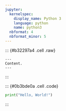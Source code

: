 ```yaml
---
jupyter:
  kernelspec:
    display_name: Python 3
    language: python
    name: python3
  nbformat: 4
  nbformat_minor: 5
---
```


::: {#b32297a4 .cell .raw}
```{=ipynb}
---
Content.
---
```
:::

::: {#0b3bde0a .cell .code}
``` python
print("Hello, World!")
```
:::
